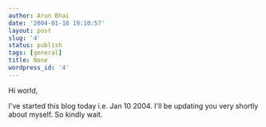 ```yaml
---
author: Arun Bhai
date: '2004-01-10 19:10:57'
layout: post
slug: '4'
status: publish
tags: [general]
title: None
wordpress_id: '4'
---
```


Hi world,

I've started this blog today i.e. Jan 10 2004. I'll be updating you very shortly about myself. So kindly wait.<!--ac77d9639f72c00f353f292b2c3aa4d1-->
